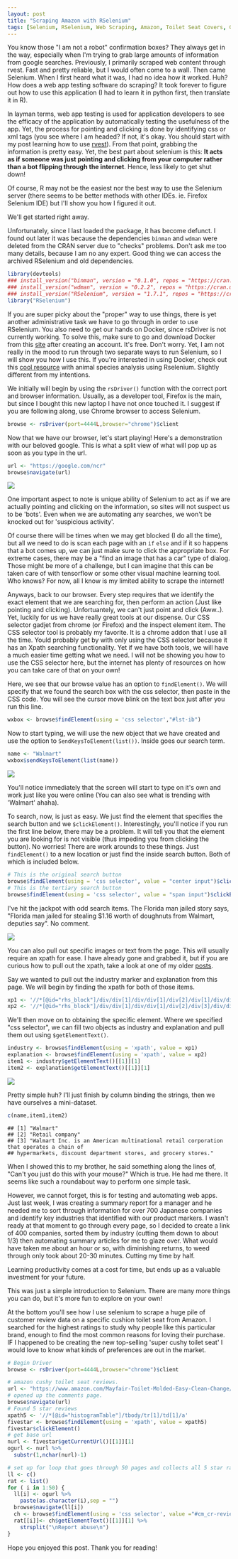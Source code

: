 ```yaml
---
layout: post
title: "Scraping Amazon with RSelenium"
tags: [Selenium, RSelenium, Web Scraping, Amazon, Toilet Seat Covers, Google, Walmart]
---
```


You know those "I am not a robot" confirmation boxes? They always get in the way, especially when I'm trying to grab large amounts of information from google searches. Previously, I primarily scraped web content through rvest. Fast and pretty reliable, but I would often come to a wall. Then came Selenium. When I first heard what it was, I had no idea how it worked. Huh? How does a web app testing software do scraping? It took forever to figure out how to use this application (I had to learn it in python first, then translate it in R).

In layman terms, web app testing is used for application developers to see the efficacy of the application by automatically testing the usefulness of the app. Yet, the process for pointing and clicking is done by identifying css or xml tags (you see where I am headed? If not, it's okay. You should start with my post learning how to use [rvest](https://tykiww.github.io/2017-07-05-luhn-with-rvest/)). From that point, grabbing the information is pretty easy. Yet, the best part about selenium is this: __It acts as if someone was just pointing and clicking from your computer rather than a bot flipping through the internet__. Hence, less likely to get shut down!

Of course, R may not be the easiest nor the best way to use the Selenium server (there seems to be better methods with other IDEs. ie. Firefox Selenium IDE) but I'll show you how I figured it out.

We'll get started right away.

Unfortunately, since I last loaded the package, it has become defunct. I found out later it was because the dependencies `binman` and `wdman` were deleted from the CRAN server due to "checks" problems. Don't ask me too many details, because I am no any expert. Good thing we can access the archived RSelenium and old dependencies.

```r
library(devtools)
### install_version("binman", version = "0.1.0", repos = "https://cran.uni-muenster.de/")
### install_version("wdman", version = "0.2.2", repos = "https://cran.uni-muenster.de/")
### install_version("RSelenium", version = "1.7.1", repos = "https://cran.uni-muenster.de/")
library("RSelenium")
```

If you are super picky about the "proper" way to use things, there is yet another administrative task we have to go through in order to use RSelenium. You also need to get our hands on Docker, since rsDriver is not currently working. To solve this, make sure to go  and download Docker from this [site](https://store.docker.com/) after creating an account. It's free. Don't worry. Yet, I am not really in the mood to run through two separate ways to run Selenium, so I will show you how I use this. If you're interested in using Docker, check out this [cool resource](https://callumgwtaylor.github.io/blog/2018/02/01/using-rselenium-and-docker-to-webscrape-in-r-using-the-who-snake-database/) with animal species analysis using Rselenium. Slightly different from my intentions.

We initially will begin by using the `rsDriver()` function with the correct port and browser information. Usually, as a developer tool, Firefox is the main, but since I bought this new laptop I have not once touched it. I suggest if you are following along, use Chrome browser to access Selenium. 

```r
browse <- rsDriver(port=4444L,browser="chrome")$client
```

Now that we have our browser, let's start playing! Here's a demonstration with our beloved google. This is what a split view of what will pop up as soon as you type in the url. 

```r
url <- "https://google.com/ncr"
browse$navigate(url)
```

![](https://tykiww.github.io/assets/selenium/1.png)

One important aspect to note is unique ability of Selenium to act as if we are actually pointing and clicking on the information, so sites will not suspect us to be 'bots'. Even when we are automating any searches, we won't be knocked out for 'suspicious activity'. 

Of course there will be times when we may get blocked (I do all the time), but all we need to do is scan each page with an `if` `else` and if it so happens that a bot comes up, we can just make sure to click the appropriate box. For extreme cases, there may be a "find an image that has a car" type of dialog. Those might be more of a challenge, but I can imagine that this can be taken care of with tensorflow or some other visual machine learning tool. Who knows? For now, all I know is my limited ability to scrape the internet!

Anyways, back to our browser. Every step requires that we identify the exact element that we are searching for, then perform an action (Just like pointing and clicking). Unfortuantely, we can't just point and click (Aww..). Yet, luckily for us we have really great tools at our dispense. Our CSS selector gadjet from chrome (or Firefox) and the inspect element item. The CSS selector tool is probably my favorite. It is a chrome addon that I use all the time. Yould probably get by with only using the CSS selector because it has an Xpath searching functionality. Yet if we have both tools, we will have a much easier time getting what we need. I will not be showing you how to use the CSS selector here, but the internet has plenty of resources on how you can take care of that on your own!

Here, we see that our browse value has an option to `findElement()`. We will specify that we found the search box with the css selector, then paste in the CSS code. You will see the cursor move blink on the text box just after you run this line.

```r
wxbox <- browse$findElement(using = 'css selector',"#lst-ib")
```

Now to start typing, we will use the new object that we have created and use the option to `SendKeysToElement(list())`. Inside goes our search term. 

```r
name <- "Walmart"
wxbox$sendKeysToElement(list(name))
```

![](https://tykiww.github.io/assets/selenium/2.png)

You'll notice immediately that the screen will start to type on it's own and work just like you were online (You can also see what is trending with 'Walmart' ahaha).

To search, now, is just as easy. We just find the element that specifies the search button and we `$clickElement()`. Interestingly, you'll notice if you run the first line below, there may be a problem. It will tell you that the element you are looking for is not visible (thus impeding you from clicking the button). No worries! There are work arounds to these things. Just `findElement()` to a new location or just find the inside search button. Both of which is included below.

```r
# This is the original search button
browse$findElement(using = 'css selector', value = "center input")$clickElement()
# This is the tertiary search button
browse$findElement(using = 'css selector', value = "span input")$clickElement()
```

I've hit the jackpot with odd search items. The Florida man jailed story says, "Florida man jailed for stealing $1.16 worth of doughnuts from Walmart, deputies say". No comment.

![](https://tykiww.github.io/assets/selenium/3.png)

You can also pull out specific images or text from the page. This will usually require an xpath for ease. I have already gone and grabbed it, but if you are curious how to pull out the xpath, take a look at one of my older [posts](https://tykiww.github.io/2017-02-05-SLR-Plotly/).

Say we wanted to pull out the industry marker and explanation from this page. We will begin by finding the xpath for both of those items.

```r
xp1 <- '//*[@id="rhs_block"]/div/div[1]/div/div[1]/div[2]/div[1]/div/div[1]/div/div/div[2]/div[2]/span'
xp2 <- '//*[@id="rhs_block"]/div/div[1]/div/div[1]/div[2]/div[3]/div/div[1]/div/div/div/span[1]'
```

We'll then  move on to obtaining the specific element. Where we specified "css selector", we can fill two objects as industry and explanation and pull them out using `$getElementText()`.

```r
industry <- browse$findElement(using = 'xpath', value = xp1)
explanation <- browse$findElement(using = 'xpath', value = xp2)
item1 <- industry$getElementText()[[1]][1]
item2 <- explanation$getElementText()[[1]][1]
```

![](https://tykiww.github.io/assets/selenium/4.png)

Pretty simple huh? I'll just finish by column binding the strings, then we have ourselves a mini-dataset.

```r
c(name,item1,item2)
```

    ## [1] "Walmart" 
    ## [2] "Retail company"
    ## [3] "Walmart Inc. is an American multinational retail corporation that operates a chain of 
    ## hypermarkets, discount department stores, and grocery stores."

When I showed this to my brother, he said something along the lines of, "Can't you just do this with your mouse?" Which is true. He had me there. It seems like such a roundabout way to perform one simple task.

However, we cannot forget, this is for testing and automating web apps. Just last week, I was creating a summary report for a manager and he needed me to sort through information for over 700 Japanese companies and identify key industries that identified with our product markers. I wasn't ready at that moment to go through every page, so I decided to create a link of 400 companies, sorted them by industry (cutting them down to about 1/3) then automating summary articles for me to glaze over. What would have taken me about an hour or so, with diminishing returns, to weed through only took about 20-30 minutes. Cutting my time by half.

Learning productivity comes at a cost for time, but ends up as a valuable investment for your future.

This was just a simple introduction to Selenium. There are many more things you can do, but it's more fun to explore on your own!

At the bottom you'll see how I use selenium to scrape a huge pile of customer review data on a specific cushion toilet seat from Amazon. I searched for the highest ratings to study why people like this particular brand, enough to find the most common reasons for loving their purchase. IF I happened to be creating the new top-selling 'super cushy toilet seat' I would love to know what kinds of preferences are out in the market. 

```r
# Begin Driver
browse <- rsDriver(port=4444L,browser="chrome")$client

# amazon cushy toilet seat reviews.
url <- "https://www.amazon.com/Mayfair-Toilet-Molded-Easy-Clean-Change/product-reviews/B00004T158/ref=cm_cr_dp_d_show_all_btm?ie=UTF8&reviewerType=all_reviews"
# opened up the comments page.
browse$navigate(url)
# Found 5 star reviews
xpath5 <- '//*[@id="histogramTable"]/tbody/tr[1]/td[1]/a'
fivestar <- browse$findElement(using = 'xpath', value = xpath5)
fivestar$clickElement()
# get base url
nurl <- fivestar$getCurrentUrl()[[1]][1]
ogurl <- nurl %>%
  substr(1,nchar(nurl)-1)

# set up for loop that goes through 50 pages and collects all 5 star ratings.
ll <- c()
rat <- list()
for ( i in 1:50) {
  ll[i] <- ogurl %>%
    paste(as.character(i),sep = "")
  browse$navigate(ll[i])
  ch <- browse$findElement(using = 'css selector', value ="#cm_cr-review_list" )
  rat[[i]]<- ch$getElementText()[[1]][1] %>%
    strsplit("\nReport abuse\n")
}

```

Hope you enjoyed this post. Thank you for reading!


